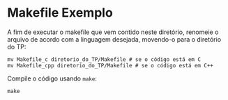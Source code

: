 # Makefile Exemplo  

A fim de executar o makefile que vem contido neste diretório, renomeie o arquivo de acordo com a linguagem desejada, movendo-o para o diretório do TP:  

```{bash}  
mv Makefile_c diretorio_do_TP/Makefile # se o código está em C  
mv Makefile_cpp diretorio_do_TP/Makefile # se o código está em C++  
```  

Compile o código usando `make`:  

```{bash}  
make  
```  
